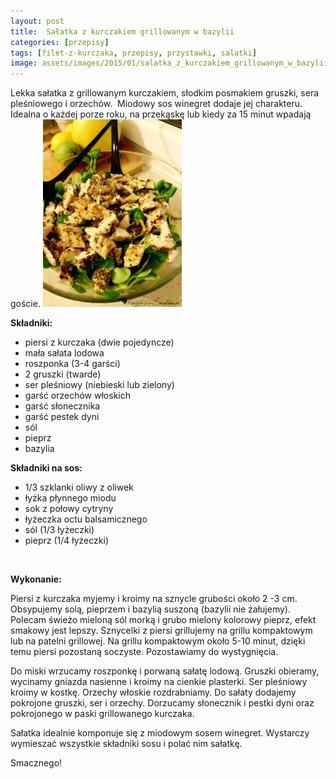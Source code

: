 ```yaml
---
layout: post
title:  Sałatka z kurczakiem grillowanym w bazylii
categories: [przepisy]
tags: [filet-z-kurczaka, przepisy, przystawki, salatki]
image: assets/images/2015/01/salatka_z_kurczakiem_grillowanym_w_bazylii.jpg
---
```

Lekka sałatka z grillowanym kurczakiem, słodkim posmakiem gruszki, sera pleśniowego i orzechów.  Miodowy sos winegret dodaje jej charakteru. Idealna o każdej porze roku, na przekąskę lub kiedy za 15 minut wpadają goście.
![kobietazesmakiem.pl sałatka_z_kurczakiem_grillowanym_w_bazylii](assets/images/2022/08/salatka_z_kurczakiem_grillowanym_w_bazylii-222x300.jpg)


**Składniki:**
* piersi z kurczaka (dwie pojedyncze)
* mała sałata lodowa
* roszponka (3-4 garści)
* 2 gruszki (twarde)
* ser pleśniowy (niebieski lub zielony)
* garść orzechów włoskich
* garść słonecznika
* garść pestek dyni
* sól
* pieprz
* bazylia


**Składniki na sos:**
* 1/3 szklanki oliwy z oliwek
* łyżka płynnego miodu
* sok z połowy cytryny
* łyżeczka octu balsamicznego
* sól (1/3 łyżeczki)
* pieprz (1/4 łyżeczki)


 

**Wykonanie:**

Piersi z kurczaka myjemy i kroimy na sznycle grubości około 2 -3 cm. Obsypujemy solą, pieprzem i bazylią suszoną (bazylii nie żałujemy). Polecam świeżo mieloną sól morką i grubo mielony kolorowy pieprz, efekt smakowy jest lepszy. Sznycelki z piersi grillujemy na grillu kompaktowym lub na patelni grillowej. Na grillu kompaktowym około 5-10 minut, dzięki temu piersi pozostaną soczyste. Pozostawiamy do wystygnięcia.

Do miski wrzucamy roszponkę i porwaną sałatę lodową. Gruszki obieramy, wycinamy gniazda nasienne i kroimy na cienkie plasterki. Ser pleśniowy kroimy w kostkę. Orzechy włoskie rozdrabniamy. Do sałaty dodajemy pokrojone gruszki, ser i orzechy. Dorzucamy słonecznik i pestki dyni oraz pokrojonego w paski grillowanego kurczaka.

Sałatka idealnie komponuje się z miodowym sosem winegret. Wystarczy wymieszać wszystkie składniki sosu i polać nim sałatkę.

Smacznego!
    